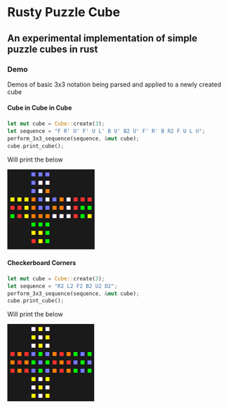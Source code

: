 # Rusty Puzzle Cube

## An experimental implementation of simple puzzle cubes in rust

### Demo

Demos of basic 3x3 notation being parsed and applied to a newly created cube

#### Cube in Cube in Cube

```rust
let mut cube = Cube::create(3);
let sequence = "F R' U' F' U L' B U' B2 U' F' R' B R2 F U L U";
perform_3x3_sequence(sequence, &mut cube);
cube.print_cube();
```

Will print the below

![Cube in Cube in Cube output screenshot](demo/cube-in-cube-in-cube.png)

#### Checkerboard Corners

```rust
let mut cube = Cube::create(3);
let sequence = "R2 L2 F2 B2 U2 D2";
perform_3x3_sequence(sequence, &mut cube);
cube.print_cube();
```

Will print the below

![Checkerboard Corners output screenshot](demo/checkerboard-corners.png)
